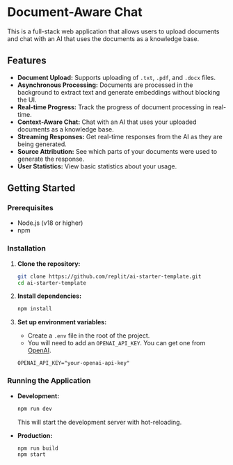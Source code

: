 # Document-Aware Chat

This is a full-stack web application that allows users to upload documents and chat with an AI that uses the documents as a knowledge base.

## Features

- **Document Upload:** Supports uploading of `.txt`, `.pdf`, and `.docx` files.
- **Asynchronous Processing:** Documents are processed in the background to extract text and generate embeddings without blocking the UI.
- **Real-time Progress:** Track the progress of document processing in real-time.
- **Context-Aware Chat:** Chat with an AI that uses your uploaded documents as a knowledge base.
- **Streaming Responses:** Get real-time responses from the AI as they are being generated.
- **Source Attribution:** See which parts of your documents were used to generate the response.
- **User Statistics:** View basic statistics about your usage.

## Getting Started

### Prerequisites

- Node.js (v18 or higher)
- npm

### Installation

1. **Clone the repository:**
   ```sh
   git clone https://github.com/replit/ai-starter-template.git
   cd ai-starter-template
   ```

2. **Install dependencies:**
   ```sh
   npm install
   ```

3. **Set up environment variables:**
   - Create a `.env` file in the root of the project.
   - You will need to add an `OPENAI_API_KEY`. You can get one from [OpenAI](https://platform.openai.com/account/api-keys).
   ```
   OPENAI_API_KEY="your-openai-api-key"
   ```

### Running the Application

- **Development:**
  ```sh
  npm run dev
  ```
  This will start the development server with hot-reloading.

- **Production:**
  ```sh
  npm run build
  npm start
  ```
